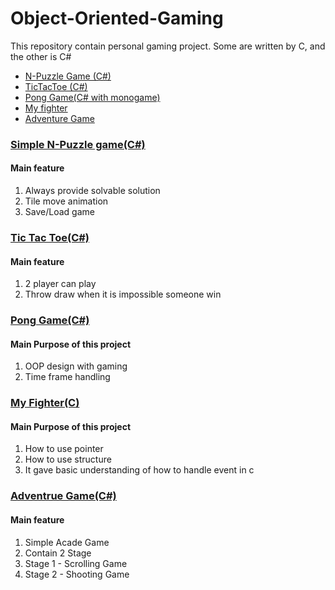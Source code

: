 # Object-Oriented-Gaming

<p>This repository contain personal gaming project. Some are written by C, and the other is C#</p>

<ul>
  <li><a href="#npuzzle">N-Puzzle Game (C#)</a></li>
  <li><a href="#tictactoe">TicTacToe (C#)</a></li>
  <li><a href="#ponggame">Pong Game(C# with monogame)</a></li>
  <li><a href="#myfighter">My fighter</a></li>
  <li><a href="#adventure">Adventure Game</a></li>
</ul>


<div id="npuzzle">
  <h3><a href="https://github.com/soochangkim/Object-Oriented-Gaming/tree/master/N-PuzzleGame">Simple N-Puzzle game(C#)</a></h3>
  <h4>Main feature</h4>
  <ol>
    <li>Always provide solvable solution</li>
    <li>Tile move animation</li>
    <li>Save/Load game</li>
  </ol>
</div>

<div id="tictactoe">
  <h3><a href="https://github.com/soochangkim/Object-Oriented-Gaming/tree/master/TicTacToe">Tic Tac Toe(C#)</a></h3>
  <h4>Main feature</h4>
  <ol>
    <li>2 player can play</li>
    <li>Throw draw when it is impossible someone win</li>
  </ol>
</div>

<div id="ponggame">
  <h3><a href="https://github.com/soochangkim/Object-Oriented-Gaming/tree/master/PongGame">Pong Game(C#)</a></h3>
  <h4>Main Purpose of this project</h4>
  <ol>
    <li>OOP design with gaming</li>
    <li>Time frame handling</li>
  </ol>
</div>

<div id="myfighter">
  <h3><a href="https://github.com/soochangkim/Object-Oriented-Gaming/tree/master/SimpleCGames">My Fighter(C)</a></h3>
  <h4>Main Purpose of this project</h4>
  <ol>
    <li>How to use pointer</li>
    <li>How to use structure</li>
    <li>It gave basic understanding of how to handle event in c</li>
  </ol>
</div>  

<div id="adventure">
  <h3><a href="https://github.com/soochangkim/Object-Oriented-Gaming/tree/master/AdventureGame">Adventrue Game(C#)</a></h3>
  <h4>Main feature</h4>
  <ol>
    <li>Simple Acade Game</li>
    <li>Contain 2 Stage</li>
    <li>Stage 1 - Scrolling Game</li>
    <li>Stage 2 - Shooting Game</li>
  </ol>
</div>
